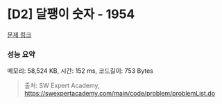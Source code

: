 # [D2] 달팽이 숫자 - 1954 

[문제 링크](https://swexpertacademy.com/main/code/problem/problemDetail.do?contestProbId=AV5PobmqAPoDFAUq) 

### 성능 요약

메모리: 58,524 KB, 시간: 152 ms, 코드길이: 753 Bytes



> 출처: SW Expert Academy, https://swexpertacademy.com/main/code/problem/problemList.do